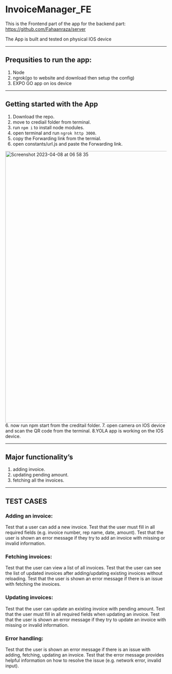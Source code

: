 # InvoiceManager_FE

This is the Frontend part of the app
for the backend part: https://github.com/Fahaanraza/server

The App is built and tested on physical IOS device

---

## Prequsities to run the app:
1. Node
2. ngrok(go to website and download then setup the config)
3. EXPO GO app on ios device

---

## Getting started with the App

1. Download the repo.
2. move to crediail folder from terminal.
3. run `npm i` to install node modules.
4. open terminal and run `ngrok http 3000`.
5. copy the Forwarding link from the termial.
5. open constants/url.js and paste the Forwarding link.
<img width="847" alt="Screenshot 2023-04-08 at 06 58 35" src="https://user-images.githubusercontent.com/47321056/230697416-6a0869b5-d246-477e-8513-31d4def3a1c2.png">
6. now run npm start from the creditail folder.
7. open camera on IOS device and scan the QR code from the terminal.
8.YOLA app is working on the IOS device.

---
## Major functionality’s 
1. adding invoice.
2. updating pending amount.
3. fetching all the invoices.

---
## TEST CASES

### Adding an invoice:
Test that a user can add a new invoice.
Test that the user must fill in all required fields (e.g. invoice number, rep name, date, amount).
Test that the user is shown an error message if they try to add an invoice with missing or invalid information.

### Fetching invoices:
Test that the user can view a list of all invoices.
Test that the user can see the list of updated invoices after adding/updating existing invoices without reloading.
Test that the user is shown an error message if there is an issue with fetching the invoices.

### Updating invoices:
Test that the user can update an existing invoice with pending amount.
Test that the user must fill in all required fields when updating an invoice.
Test that the user is shown an error message if they try to update an invoice with missing or invalid information.

### Error handling:
Test that the user is shown an error message if there is an issue with adding, fetching, updating an invoice.
Test that the error message provides helpful information on how to resolve the issue (e.g. network error, invalid input).












